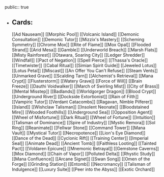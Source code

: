 public:: true
- ## Cards:
	[[Ad Nauseam]]
	[[Morphic Pool]]
	[[Volcanic Island]]
	[[Demonic Consultation]]
	[[Demonic Tutor]]
	[[Mizzix's Mastery]]
	[[Scheming Symmetry]]
	[[Chrome Mox]]
	[[Rite of Flame]]
	[[Mox Opal]]
	[[Flooded Strand]]
	[[Arid Mesa]]
	[[Gamble]]
	[[Underworld Breach]]
	[[Marsh Flats]]
	[[Misty Rainforest]]
	[[Otawara, Soaring City]]
	[[Ledger Shredder]]
	[[Windfall]]
	[[Pact of Negation]]
	[[Spell Pierce]]
	[[Thassa's Oracle]]
	[[Timetwister]]
	[[Cabal Ritual]]
	[[Simian Spirit Guide]]
	[[Jeweled Lotus]]
	[[Lotus Petal]]
	[[Miscast]]
	[[An Offer You Can't Refuse]]
	[[Steam Vents]]
	[[Unmarked Grave]]
	[[Scalding Tarn]]
	[[Alchemist's Retrieval]]
	[[Mana Crypt]]
	[[Flusterstorm]]
	[[Watery Grave]]
	[[Force of Will]]
	[[Brain Freeze]]
	[[Dauthi Voidwalker]]
	[[March of Swirling Mist]]
	[[City of Brass]]
	[[Mental Misstep]]
	[[Badlands]]
	[[Worldgorger Dragon]]
	[[Blood Crypt]]
	[[Underground River]]
	[[Dockside Extortionist]]
	[[Rain of Filth]]
	[[Vampiric Tutor]]
	[[Verdant Catacombs]]
	[[Ragavan, Nimble Pilferer]]
	[[Island]]
	[[Wishclaw Talisman]]
	[[Insolent Neonate]]
	[[Bloodstained Mire]]
	[[Wooded Foothills]]
	[[Underground Sea]]
	[[Opposition Agent]]
	[[Wheel of Misfortune]]
	[[Dark Ritual]]
	[[Wheel of Fortune]]
	[[Intuition]]
	[[Talisman of Dominance]]
	[[Spire of Industry]]
	[[Mystic Remora]]
	[[Sol Ring]]
	[[Reanimate]]
	[[Fellwar Stone]]
	[[Command Tower]]
	[[Mana Vault]]
	[[Mystical Tutor]]
	[[Necropotence]]
	[[Lion's Eye Diamond]]
	[[Dance of the Dead]]
	[[Cyclonic Rift]]
	[[Training Center]]
	[[Imperial Seal]]
	[[Animate Dead]]
	[[Ancient Tomb]]
	[[Faithless Looting]]
	[[Tainted Pact]]
	[[Voldaren Epicure]]
	[[Mnemonic Betrayal]]
	[[Gemstone Caverns]]
	[[Mox Diamond]]
	[[Chain of Vapor]]
	[[Polluted Delta]]
	[[Rhystic Study]]
	[[Mana Confluence]]
	[[Arcane Signet]]
	[[Swan Song]]
	[[Omen of the Forge]]
	[[Grinding Station]]
	[[Entomb]]
	[[Necromancy]]
	[[Talisman of Indulgence]]
	[[Luxury Suite]]
	[[Peer into the Abyss]]
	[[Exotic Orchard]]
